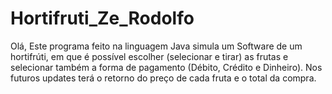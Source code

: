 # Hortifruti_Ze_Rodolfo

Olá,
Este programa feito na linguagem Java simula um Software de um hortifrúti, em que é possível escolher (selecionar e tirar) as frutas e selecionar também a forma de pagamento
(Débito, Crédito e Dinheiro).
Nos futuros updates terá o retorno do preço de cada fruta e o total da compra.
